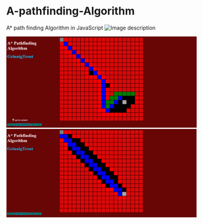# A-pathfinding-Algorithm
A* path finding Algorithm in JavaScript
![Image description](/newgif.gif)

![Image description](/Untitled1.png)
![Image description](/Untitled.png)
